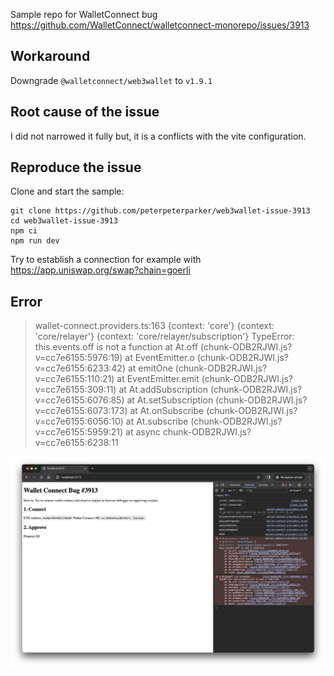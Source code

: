 Sample repo for WalletConnect bug https://github.com/WalletConnect/walletconnect-monorepo/issues/3913

## Workaround

Downgrade `@walletconnect/web3wallet` to `v1.9.1`

## Root cause of the issue

I did not narrowed it fully but, it is a conflicts with the vite configuration.

## Reproduce the issue

Clone and start the sample:

```
git clone https://github.com/peterpeterparker/web3wallet-issue-3913
cd web3wallet-issue-3913
npm ci
npm run dev
```

Try to establish a connection for example with https://app.uniswap.org/swap?chain=goerli

## Error

> wallet-connect.providers.ts:163 {context: 'core'} {context: 'core/relayer'} {context: 'core/relayer/subscription'} TypeError: this.events.off is not a function
> at At.off (chunk-ODB2RJWI.js?v=cc7e6155:5976:19)
> at EventEmitter.o (chunk-ODB2RJWI.js?v=cc7e6155:6233:42)
> at emitOne (chunk-ODB2RJWI.js?v=cc7e6155:110:21)
> at EventEmitter.emit (chunk-ODB2RJWI.js?v=cc7e6155:309:11)
> at At.addSubscription (chunk-ODB2RJWI.js?v=cc7e6155:6076:85)
> at At.setSubscription (chunk-ODB2RJWI.js?v=cc7e6155:6073:173)
> at At.onSubscribe (chunk-ODB2RJWI.js?v=cc7e6155:6056:10)
> at At.subscribe (chunk-ODB2RJWI.js?v=cc7e6155:5959:21)
> at async chunk-ODB2RJWI.js?v=cc7e6155:6238:11

![](error.png)